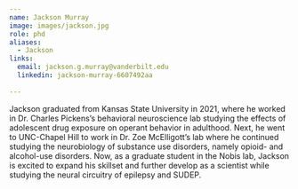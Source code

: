 ```yaml
---
name: Jackson Murray
image: images/jackson.jpg
role: phd
aliases:
  - Jackson
links:
  email: jackson.g.murray@vanderbilt.edu
  linkedin: jackson-murray-6607492aa
   
---
```

Jackson graduated from Kansas State University in 2021, where he worked in Dr. Charles Pickens’s behavioral neuroscience lab studying the effects of adolescent drug exposure on operant behavior in adulthood. Next, he went to UNC-Chapel Hill to work in Dr. Zoe McElligott’s lab where he continued studying the neurobiology of substance use disorders, namely opioid- and alcohol-use disorders.
Now, as a graduate student in the Nobis lab, Jackson is excited to expand his skillset and further develop as a scientist while studying the neural circuitry of epilepsy and SUDEP.



